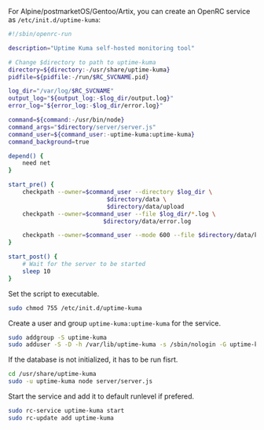 For Alpine/postmarketOS/Gentoo/Artix, you can create an OpenRC service as
`/etc/init.d/uptime-kuma`:

```sh
#!/sbin/openrc-run

description="Uptime Kuma self-hosted monitoring tool"

# Change $directory to path to uptime-kuma
directory=${directory:-/usr/share/uptime-kuma}
pidfile=${pidfile:-/run/$RC_SVCNAME.pid}

log_dir="/var/log/$RC_SVCNAME"
output_log="${output_log:-$log_dir/output.log}"
error_log="${error_log:-$log_dir/error.log}"

command=${command:-/usr/bin/node}
command_args="$directory/server/server.js"
command_user=${command_user:-uptime-kuma:uptime-kuma}
command_background=true

depend() {
	need net
}

start_pre() {
	checkpath --owner=$command_user --directory $log_dir \
						    $directory/data \
						    $directory/data/upload
	checkpath --owner=$command_user --file $log_dir/*.log \
					       $directory/data/error.log

	checkpath --owner=$command_user --mode 600 --file $directory/data/kuma.db*
}

start_post() {
	# Wait for the server to be started
	sleep 10
}
```

Set the script to executable.

```sh
sudo chmod 755 /etc/init.d/uptime-kuma
```

Create a user and group `uptime-kuma:uptime-kuma` for the service.

```sh
sudo addgroup -S uptime-kuma
sudo adduser -S -D -h /var/lib/uptime-kuma -s /sbin/nologin -G uptime-kuma -g uptime-kuma uptime-kuma
```

If the database is not initialized, it has to be run fisrt.

```sh
cd /usr/share/uptime-kuma
sudo -u uptime-kuma node server/server.js
```

Start the service and add it to default runlevel if prefered.

```sh
sudo rc-service uptime-kuma start
sudo rc-update add uptime-kuma
```
